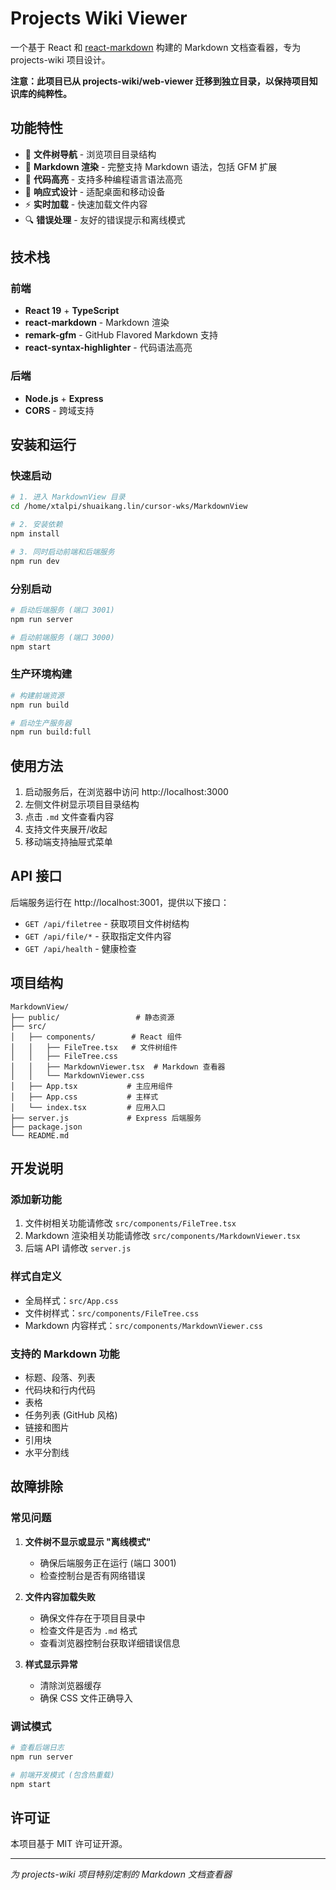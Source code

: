 # Projects Wiki Viewer

一个基于 React 和 [react-markdown](https://remarkjs.github.io/react-markdown/) 构建的 Markdown 文档查看器，专为 projects-wiki 项目设计。

**注意：此项目已从 projects-wiki/web-viewer 迁移到独立目录，以保持项目知识库的纯粹性。**

## 功能特性

- 📁 **文件树导航** - 浏览项目目录结构
- 📝 **Markdown 渲染** - 完整支持 Markdown 语法，包括 GFM 扩展
- 🎨 **代码高亮** - 支持多种编程语言语法高亮
- 📱 **响应式设计** - 适配桌面和移动设备
- ⚡ **实时加载** - 快速加载文件内容
- 🔍 **错误处理** - 友好的错误提示和离线模式

## 技术栈

### 前端
- **React 19** + **TypeScript**
- **react-markdown** - Markdown 渲染
- **remark-gfm** - GitHub Flavored Markdown 支持
- **react-syntax-highlighter** - 代码语法高亮

### 后端
- **Node.js** + **Express**
- **CORS** - 跨域支持

## 安装和运行

### 快速启动

```bash
# 1. 进入 MarkdownView 目录
cd /home/xtalpi/shuaikang.lin/cursor-wks/MarkdownView

# 2. 安装依赖
npm install

# 3. 同时启动前端和后端服务
npm run dev
```

### 分别启动

```bash
# 启动后端服务 (端口 3001)
npm run server

# 启动前端服务 (端口 3000)
npm start
```

### 生产环境构建

```bash
# 构建前端资源
npm run build

# 启动生产服务器
npm run build:full
```

## 使用方法

1. 启动服务后，在浏览器中访问 http://localhost:3000
2. 左侧文件树显示项目目录结构
3. 点击 `.md` 文件查看内容
4. 支持文件夹展开/收起
5. 移动端支持抽屉式菜单

## API 接口

后端服务运行在 http://localhost:3001，提供以下接口：

- `GET /api/filetree` - 获取项目文件树结构
- `GET /api/file/*` - 获取指定文件内容
- `GET /api/health` - 健康检查

## 项目结构

```
MarkdownView/
├── public/                 # 静态资源
├── src/
│   ├── components/        # React 组件
│   │   ├── FileTree.tsx   # 文件树组件
│   │   ├── FileTree.css
│   │   ├── MarkdownViewer.tsx  # Markdown 查看器
│   │   └── MarkdownViewer.css
│   ├── App.tsx           # 主应用组件
│   ├── App.css           # 主样式
│   └── index.tsx         # 应用入口
├── server.js             # Express 后端服务
├── package.json
└── README.md
```

## 开发说明

### 添加新功能

1. 文件树相关功能请修改 `src/components/FileTree.tsx`
2. Markdown 渲染相关功能请修改 `src/components/MarkdownViewer.tsx`
3. 后端 API 请修改 `server.js`

### 样式自定义

- 全局样式：`src/App.css`
- 文件树样式：`src/components/FileTree.css`
- Markdown 内容样式：`src/components/MarkdownViewer.css`

### 支持的 Markdown 功能

- 标题、段落、列表
- 代码块和行内代码
- 表格
- 任务列表 (GitHub 风格)
- 链接和图片
- 引用块
- 水平分割线

## 故障排除

### 常见问题

1. **文件树不显示或显示 "离线模式"**
   - 确保后端服务正在运行 (端口 3001)
   - 检查控制台是否有网络错误

2. **文件内容加载失败**
   - 确保文件存在于项目目录中
   - 检查文件是否为 `.md` 格式
   - 查看浏览器控制台获取详细错误信息

3. **样式显示异常**
   - 清除浏览器缓存
   - 确保 CSS 文件正确导入

### 调试模式

```bash
# 查看后端日志
npm run server

# 前端开发模式 (包含热重载)
npm start
```

## 许可证

本项目基于 MIT 许可证开源。

---

*为 projects-wiki 项目特别定制的 Markdown 文档查看器*
